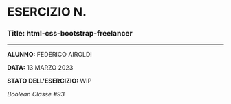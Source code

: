 # ESERCIZIO N.

### Title: html-css-bootstrap-freelancer
---
**ALUNNO:** FEDERICO AIROLDI

**DATA:** 13 MARZO 2023

**STATO DELL'ESERCIZIO:** WIP

_Boolean Classe #93_
